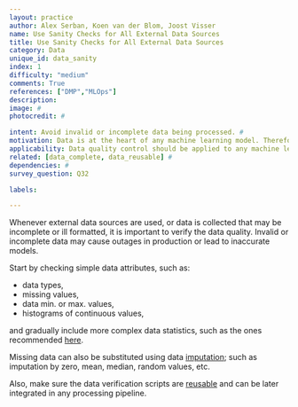 ```yaml
---
layout: practice
author: Alex Serban, Koen van der Blom, Joost Visser
name: Use Sanity Checks for All External Data Sources
title: Use Sanity Checks for All External Data Sources
category: Data
unique_id: data_sanity
index: 1
difficulty: "medium"
comments: True
references: ["DMP","MLOps"]
description:
image: #
photocredit: #

intent: Avoid invalid or incomplete data being processed. #
motivation: Data is at the heart of any machine learning model. Therefore, avoiding data errors is crucial for model quality. #
applicability: Data quality control should be applied to any machine learning application. #
related: [data_complete, data_reusable] #
dependencies: #
survey_question: Q32

labels:

---
```


Whenever external data sources are used, or data is collected that may be incomplete or ill formatted, it is important to verify the data quality.
Invalid or incomplete data may cause outages in production or lead to inaccurate models.

Start by checking simple data attributes, such as:

- data types,
- missing values,
- data min. or max. values,
- histograms of continuous values,

and gradually include more complex data statistics, such as the ones recommended <a href="/best_practices/01-input-data-complete/">here</a>.


Missing data can also be substituted using data <a href="https://en.wikipedia.org/wiki/Imputation_%28statistics%29">imputation</a>; such as imputation by zero, mean, median, random values, etc.

Also, make sure the data verification scripts are <a href="/best_practices/01-reusable_data_clean/">reusable</a> and can be later integrated in any processing pipeline.
